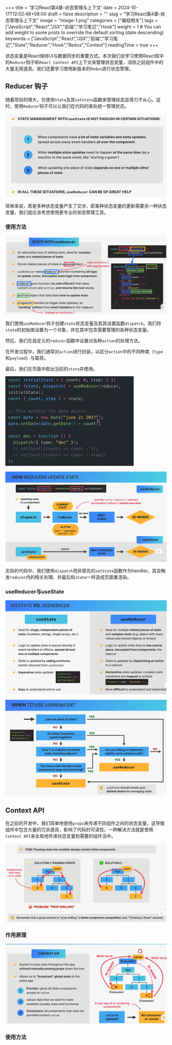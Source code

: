 +++
title = '学习React第4章-状态管理与上下文'
date = 2024-10-17T12:02:48+08:00
draft = false
description = ""
slug = "学习React第4章-状态管理与上下文"
image = "image-1.png"
categories = ["编程相关"]
tags = ["JavaScript","React","JSX","前端","学习笔记","Hook"]
weight = 1       # You can add weight to some posts to override the default sorting (date descending)
keywords = ["JavaScript","React","JSX","前端","学习笔记","State","Reducer","Hook","Redux","Context"]
readingTime = true
+++

状态变量是React保持UI与数据同步的重要方式。本次我们会学习使用React库中的`Reducer`钩子和`React Context API`上下文来管理状态变量，消除之前组件中的大量无用道具。我们还要学习使用新版本的`Redux`进行状态管理。

## Reducer 钩子

随着项目的增大，仅使用`State`及其`setState`函数来管理状态显得力不从心。这时，使用`Reducer`钩子可以让我们在代码的某处统一管理状态。

![State无法满足需求](image.png)

简单来说，若是多种状态变量产生了交涉，即某种状态变量的更新需要另一种状态变量，我们就应该考虑使用更专业的状态管理工具。

### 使用方法

![Reducer使用方法](image-1.png)

我们使用`useReducer`钩子创建`state`状态变量及其其设置函数`dispatch`。我们将`state`的初始值设置为一个对象，并在其中包含需要管理的各种状态变量。

然后，我们在自定义的`reducer`函数中设置对各种`action`的处理方法。

在开发过程中，我们通常对`action`进行封装，以区分`action`中的不同种类（`type`和`payload`）与载荷。

最后，我们在页面中取出当前的`state`并使用。

![使用state](image-3.png)

![与setState的区别](image-2.png)

实际的代码中，我们使用`dispatch`而非原先的`setState`函数作为handler。其会触发`reducer`内的相关处理，并最后和`state`一样造成页面重渲染。

### useReducer与useState

![区别](image-4.png)

![使用指南](image-5.png)

## Context API

在之前的开发中，我们简单地使用`props`来传递不同组件之间的状态变量，这导致组件中包含大量的冗余道具，影响了代码的可读性。一种解决方法就是使用`Context API`来全局地传递状态变量到需要的组件当中。

!["Prop Drilling"及其解决方案](image-6.png)

### 作用原理

![Context API原理](image-7.png)

### 使用方法

